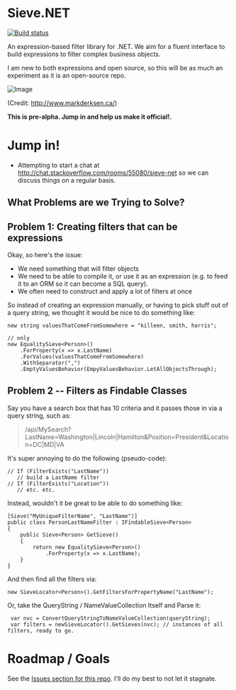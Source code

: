 Sieve.NET
=========
[![Build status](https://ci.appveyor.com/api/projects/status/0h8ong5gc43bops4)](https://ci.appveyor.com/project/SeanKilleen/sieve-net)

An expression-based filter library for .NET. We aim for a fluent interface to build expressions to filter complex business objects.

I am new to both expressions and open source, so this will be as much an experiment as it is an open-source repo.

![Image](http://www.markderksen.ca/wp-content/uploads/2013/06/tumblr_lglb2dJGeL1qzoxl6o1_500.jpg)

(Credit: http://www.markderksen.ca/)

**This is pre-alpha. Jump in and help us make it official!.**

Jump in!
====
* Attempting to start a chat at http://chat.stackoverflow.com/rooms/55080/sieve-net so we can discuss things on a regular basis.

What Problems are we Trying to Solve?
---
Problem 1: Creating filters that can be expressions
---
Okay, so here's the issue:

* We need something that will filter objects
* We need to be able to compile it, or use it as an expression (e.g. to feed it to an ORM so it can become a SQL query).
* We often need to construct and apply a lot of filters at once

So instead of creating an expression manually, or having to pick stuff out of a query string, we thought it would be nice to do something like:

    new string valuesThatComeFromSomewhere = "killeen, smith, harris";

    // only 
    new EqualitySieve<Person>()
		.ForProperty(x => x.LastName)
        .ForValues(valuesThatComeFromSomewhere)
        .WithSeparator(",")
        .EmptyValuesBehavior(EmpyValuesBehavior.LetAllObjectsThrough);

Problem 2 -- Filters as Findable Classes
---
Say you have a search box that has 10 criteria and it passes those in via a query string, such as:

> /api/MySearch?LastName=Washington|Lincoln|Hamilton&Position=President&Location=DC|MD|VA

It's super annoying to do the following (pseudo-code):

    // If (FilterExists("LastName"))
       // build a LastName filter
    // If (FilterExists("Location"))
       // etc. etc.

Instead, wouldn't it be great to be able to do something like:

	[Sieve("MyUniqueFilterName", "LastName")]
    public class PersonLastNameFilter : IFindableSieve<Person>
    { 
		public Sieve<Person> GetSieve()
		{
			return new EqualitySieve<Person>()
				.ForProperty(x => x.LastName);
		}
    } 

And then find all the filters via:

	new SieveLocator<Person>().GetFiltersForPropertyName("LastName");

Or, take the QueryString / NameValueCollection Itself and Parse it:

     var nvc = ConvertQueryStringToNameValueCollection(queryString);
     var filters = newSieveLocator().GetSieves(nvc); // instances of all filters, ready to go.

Roadmap / Goals
===
See the [Issues section for this repo](https://github.com/SeanKilleen/Sieve.NET/issues). I'll do my best to not let it stagnate.
